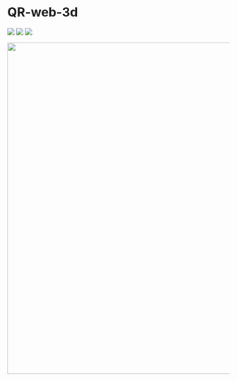 # QR-web-3d
[![](https://img.shields.io/badge/-Language-D8D81F?style=for-the-badge&logo=javascript&logoColor=white)]() [![](https://img.shields.io/badge/-Language-CF60DF?style=for-the-badge&logo=html5&logoColor=white)]() [![](https://img.shields.io/badge/-Language-5BC5E3?style=for-the-badge&logo=css3&logoColor=white)]()

<img src="./Gifs~/preview.gif" width="750">
